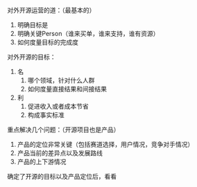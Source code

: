 对外开源运营的道：（最基本的）


1. 明确目标是
2. 明确关键Person（谁来买单，谁来支持，谁有资源）
  3. 如何度量目标的完成度

对外开源的目标：
1. 名
    1. 哪个领域，针对什么人群
    2. 如何度量直接结果和间接结果
2. 利
    1. 促进收入或者成本节省
    2. 构成事实标准

重点解决几个问题：（开源项目也是产品）

1. 产品的定位非常关键（包括赛道选择，用户情况，竞争对手情况）
2. 产品当前的差异点以及发展路线
3. 产品的上下游情况


确定了开源的目标以及产品定位后，看看
